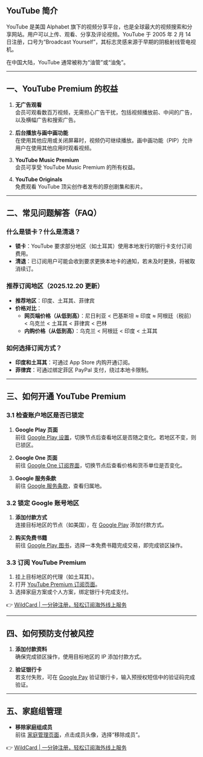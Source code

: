 ## YouTube 简介

YouTube 是美国 Alphabet 旗下的视频分享平台，也是全球最大的视频搜索和分享网站。用户可以上传、观看、分享及评论视频。YouTube 于 2005 年 2 月 14 日注册，口号为“Broadcast Yourself”，其标志灵感来源于早期的阴极射线管电视机。

在中国大陆，YouTube 通常被称为“油管”或“油兔”。

---

## 一、YouTube Premium 的权益

1. **无广告观看**  
   会员可观看数百万视频，无需担心广告干扰，包括视频播放前、中间的广告，以及横幅广告和搜索广告。

2. **后台播放与画中画功能**  
   在使用其他应用或关闭屏幕时，视频仍可继续播放。画中画功能（PIP）允许用户在使用其他应用时观看视频。

3. **YouTube Music Premium**  
   会员可享受 YouTube Music Premium 的所有权益。

4. **YouTube Originals**  
   免费观看 YouTube 顶尖创作者发布的原创剧集和影片。

---

## 二、常见问题解答（FAQ）

### 什么是锁卡？什么是清退？

- **锁卡**：YouTube 要求部分地区（如土耳其）使用本地发行的银行卡支付订阅费用。
- **清退**：已订阅用户可能会收到要求更换本地卡的通知，若未及时更换，将被取消续订。

### 推荐订阅地区（2025.12.20 更新）

- **推荐地区**：印度、土耳其、菲律宾  
- **价格对比**：  
  - **网页端价格（从低到高）**：尼日利亚 < 巴基斯坦 ≈ 印度 ≈ 阿根廷（税前）< 乌克兰 < 土耳其 < 菲律宾 < 巴林  
  - **内购价格（从低到高）**：乌克兰 < 阿根廷 < 印度 < 土耳其  

### 如何选择订阅方式？

- **印度和土耳其**：可通过 App Store 内购开通订阅。  
- **菲律宾**：可通过绑定菲区 PayPal 支付，绕过本地卡限制。

---

## 三、如何开通 YouTube Premium

### 3.1 检查账户地区是否已锁定

1. **Google Play 页面**  
   前往 [Google Play 设置](https://play.google.com/settings)，切换节点后查看地区是否随之变化。若地区不变，则已锁区。

2. **Google One 页面**  
   前往 [Google One 订阅界面](https://one.google.com/plans)，切换节点后查看价格和货币单位是否变化。

3. **Google 服务条款**  
   前往 [Google 服务条款](https://policies.google.com/terms?hl=zh-CN&fg=1)，查看归属地。

### 3.2 锁定 Google 账号地区

1. **添加付款方式**  
   连接目标地区的节点（如美国），在 [Google Play](https://play.google.com/store/paymentmethods) 添加付款方式。

2. **购买免费书籍**  
   前往 [Google Play 图书](https://play.google.com/store/books)，选择一本免费书籍完成交易，即完成锁区操作。

### 3.3 订阅 YouTube Premium

1. 挂上目标地区的代理（如土耳其）。  
2. 打开 [YouTube Premium 订阅页面](https://www.youtube.com/premium)。  
3. 选择家庭方案或个人方案，绑定银行卡完成支付。

👉 [WildCard | 一分钟注册，轻松订阅海外线上服务](https://bit.ly/bewildcard)

---

## 四、如何预防支付被风控

1. **添加付款资料**  
   确保完成锁区操作，使用目标地区的 IP 添加付款方式。

2. **验证银行卡**  
   若支付失败，可在 [Google Pay](https://pay.google.com/gp/w/u/0/home/paymentmethods) 验证银行卡，输入预授权短信中的验证码完成验证。

---

## 五、家庭组管理

- **移除家庭组成员**  
  前往 [家庭管理页面](https://families.google.com/families)，点击成员头像，选择“移除成员”。

👉 [WildCard | 一分钟注册，轻松订阅海外线上服务](https://bit.ly/bewildcard)